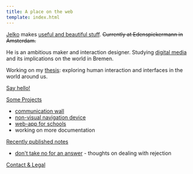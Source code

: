 ```yaml
---
title: A place on the web
template: index.html
---
```


[Jelko](#its-me) makes [useful and beautiful stuff](#projects). ~~Currently at Edenspiekermann in Amsterdam.~~

<a name="its-me"></a>

He is an ambitious maker and interaction designer. Studying [digital media](http://digitalmedia-bremen.de/) and its implications on the world in Bremen.

Working on my [thesis](http://thisisathesis.jelkoarnds.com/): exploring human interaction and interfaces in the world around us.

[Say hello!](http://twitter.com/jelkoarnds)


[Some Projects](#projects)

<a name="projects"></a>

* [communication wall](/projects/wall)
* [non-visual navigation device](/projects/navigation)<!--* [perception experiment in VR](/projects/VR-experiment)-->
* [web-app for schools](/projects/web-app)
* working on more documentation

[Recently published notes](#writing)

<a name="writing"></a>

* [don't take no for an answer](https://medium.com/@jelkoarnds/dont-take-no-for-an-answer-c9428ccd658e) - thoughts on dealing with rejection

[Contact & Legal](/contact-and-legal/)
